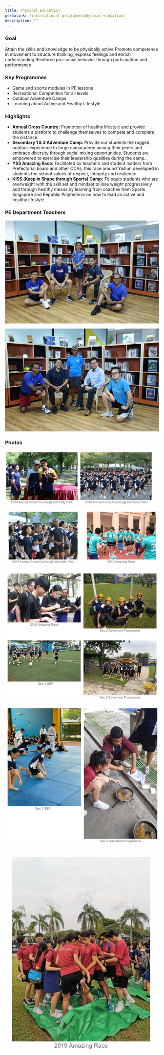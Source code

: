 ```yaml
---
title: Physical Education
permalink: /instructional-programme/physical-education/
description: ""
---
```

### Goal

Attain the skills and knowledge to be physically active
Promote competence in movement to structure thinking, express feelings and enrich understanding
Reinforce pro-social behavior through participation and performance

### Key Programmes

* Game and sports modules in PE lessons
* Recreational Competition for all levels
* Outdoor Adventure Camps
* Learning about Active and Healthy Lifestyle

### Highlights

* <b>Annual Cross Country:</b> Promotion of healthy lifestyle and provide students a platform to challenge themselves to compete and complete the distance.
* <b>Secondary 1 & 3 Adventure Camp:</b> Provide our students the rugged outdoor experience to forge camaraderie among their peers and embrace diversity through social mixing opportunities. Students are empowered to exercise their leadership qualities during the camp..
* <b>YSS Amazing Race:</b> Facilitated by teachers and student leaders from Prefectorial board and other CCAs, this race around Yishun developed in students the school values of respect, integrity and resilience.
* <b>KISS (Keep in Shape through Sports) Camp:</b> To equip students who are overweight with the skill set and mindset to lose weight progressively and through healthy means by learning from coaches from Sports Singapore and Republic Polytechnic on how to lead an active and healthy lifestyle.


### PE Department Teachers

![](/images/IP/PE/PE1.png)

![](/images/IP/PE/PE2.png)

### Photos

![](/images/IP/PE/PE1%20(1).png)

![](/images/IP/PE/PE2%20(1).png)

![](/images/IP/PE/PE3.png)

![](/images/IP/PE/PE4.png)
